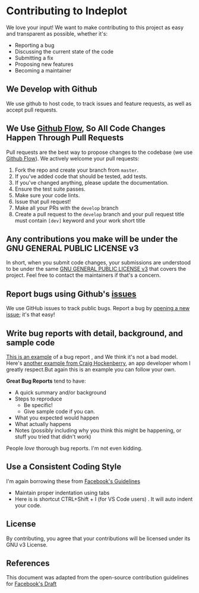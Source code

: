 # Contributing to Indeplot
We love your input! We want to make contributing to this project as easy and transparent as possible, whether it's:

- Reporting a bug
- Discussing the current state of the code
- Submitting a fix
- Proposing new features
- Becoming a maintainer

## We Develop with Github
We use github to host code, to track issues and feature requests, as well as accept pull requests.

## We Use [Github Flow](https://guides.github.com/introduction/flow/index.html), So All Code Changes Happen Through Pull Requests
Pull requests are the best way to propose changes to the codebase (we use [Github Flow](https://guides.github.com/introduction/flow/index.html)). We actively welcome your pull requests:

1. Fork the repo and create your branch from `master`.
2. If you've added code that should be tested, add tests.
3. If you've changed anything, please update the documentation.
4. Ensure the test suite passes.
5. Make sure your code lints.
6. Issue that pull request!
7. Make all your PRs with the `develop` branch
8. Create a pull request to the `develop` branch and your pull request title must contain `[dev]` keyword and your work short title

## Any contributions you make will be under the  GNU GENERAL PUBLIC LICENSE v3
In short, when you submit code changes, your submissions are understood to be under the same [ GNU GENERAL PUBLIC LICENSE v3](https://docs.github.com/en/free-pro-team@latest/github/creating-cloning-and-archiving-repositories/licensing-a-repository) that covers the project. Feel free to contact the maintainers if that's a concern.

## Report bugs using Github's [issues](https://github.com/indeplot/indeplot/issues)
We use GitHub issues to track public bugs. Report a bug by [opening a new issue](); it's that easy!

## Write bug reports with detail, background, and sample code
[This is an example](http://stackoverflow.com/q/12488905/180626) of a bug report , and We think it's not a bad model. Here's [another example from Craig Hockenberry](http://www.openradar.me/11905408), an app developer whom I greatly respect.But again this is an example you can follow your own.

**Great Bug Reports** tend to have:

- A quick summary and/or background
- Steps to reproduce
  - Be specific!
  - Give sample code if you can.
- What you expected would happen
- What actually happens
- Notes (possibly including why you think this might be happening, or stuff you tried that didn't work)

People *love* thorough bug reports. I'm not even kidding.

## Use a Consistent Coding Style
I'm again borrowing these from [Facebook's Guidelines](https://github.com/facebook/draft-js/blob/a9316a723f9e918afde44dea68b5f9f39b7d9b00/CONTRIBUTING.md)

* Maintain proper indentation using tabs
* Here is is shortcut CTRL+Shift + I (for VS Code users) . It will auto indent your code.


## License
By contributing, you agree that your contributions will be licensed under its GNU v3 License.

## References
This document was adapted from the open-source contribution guidelines for [Facebook's Draft](https://github.com/facebook/draft-js/blob/a9316a723f9e918afde44dea68b5f9f39b7d9b00/CONTRIBUTING.md)
